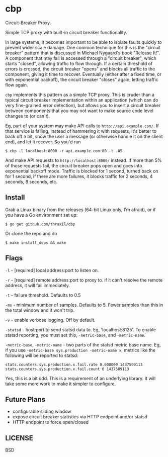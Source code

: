 # cbp

Circuit-Breaker Proxy.

Simple TCP proxy with built-in circuit breaker functionality.

In large systems, it becomes important to be able to isolate faults
quickly to prevent wider scale damage. One common technique for this
is the "circuit breaker" pattern that is discussed in Michael
Nygaard's book "Release It!". A component that may fail is accessed
through a "circuit breaker", which starts "closed", allowing traffic
to flow through. If a certain threshold of errors is crossed, the
circuit breaker "opens" and blocks all traffic to the component,
giving it time to recover. Eventually (either after a fixed time, or
with exponential backoff), the circuit breaker "closes" again, letting
traffic flow again.

`cbp` implements this pattern as a simple TCP proxy. This is cruder
than a typical circuit breaker implementation within an application
(which can do very fine-grained error detection), but allows you to
insert a circuit breaker between components that you may not want to
make source code level changes to (or can't).

Eg, part of your system may make API calls to
`http://api.example.com/`. If that service is failing, instead of
hammering it with requests, it's better to back off a bit, show the
user a message (or otherwise handle it on the client end), and let it
recover. So you'd run

    $ cbp -l localhost:8000 -r api.example.com:80 -t .05

And make API requests to `http://localhost:8000/` instead. If more
than 5% of those requests fail, the circuit breaker pops open and goes
into exponential backoff mode. Traffic is blocked for 1 second, turned
back on for 1 second, if there are more failures, it blocks traffic
for 2 seconds, 4 seconds, 8 seconds, etc.

## Install

Grab a Linux binary from the releases (64-bit Linux only, I'm afraid),
or if you have a Go environment set up:

    $ go get github.com/thraxil/cbp

Or clone the repo and do

    $ make install_deps && make

## Flags

`-l` - [required] local address:port to listen on.

`-r` - [required] remote address:port to proxy to. if it can't resolve
the remote address, it will fail immediately.

`-t` - failure threshold. Defaults to 0.5

`-ms` - minimum number of samples. Defaults to 5. Fewer samples than
        this in the total window and it won't trip.

`-v` - enable verbose logging. Off by default.

`-statsd` - host:port to send statsd data to. Eg, 'localhost:8125'. To
enable statsd reporting, you must set this, `-metric-base`, and `-metric-name`.

`-metric-base`, `-metric-name` - two parts of the statsd metric base
name. Eg, if you use `-metric-base sys.production -metric-name x`,
metrics like the following will be reported to statsd:

```
stats.counters.sys.production.x.fail.rate 0.000000 1437509113
stats.counters.sys.production.x.fail.count 0 1437509113
```

Yes, this is a bit odd. This is a requirement of an underlying
library. It will take some more work to make it simpler to configure.


## Future Plans

* configurable sliding window
* expose circuit breaker statistics via HTTP endpoint and/or statsd
* HTTP endpoint to force open/closed

## LICENSE

BSD
